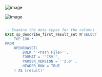 

![image](https://github.com/user-attachments/assets/3ff50bf8-739b-4bcc-a1a8-53006974f18e)

![image](https://github.com/user-attachments/assets/9f76c134-082a-4cc5-9586-8291ab7f3c65)

````sql

-- Examine the data types for the columns
EXEC sp_describe_first_result_set N'SELECT
    TOP 100 *
FROM
    OPENROWSET(
        BULK ''<Path File>'',
        FORMAT = ''CSV'',
        PARSER_VERSION = ''2.0'',
        HEADER_ROW = TRUE
    ) AS [result]'
